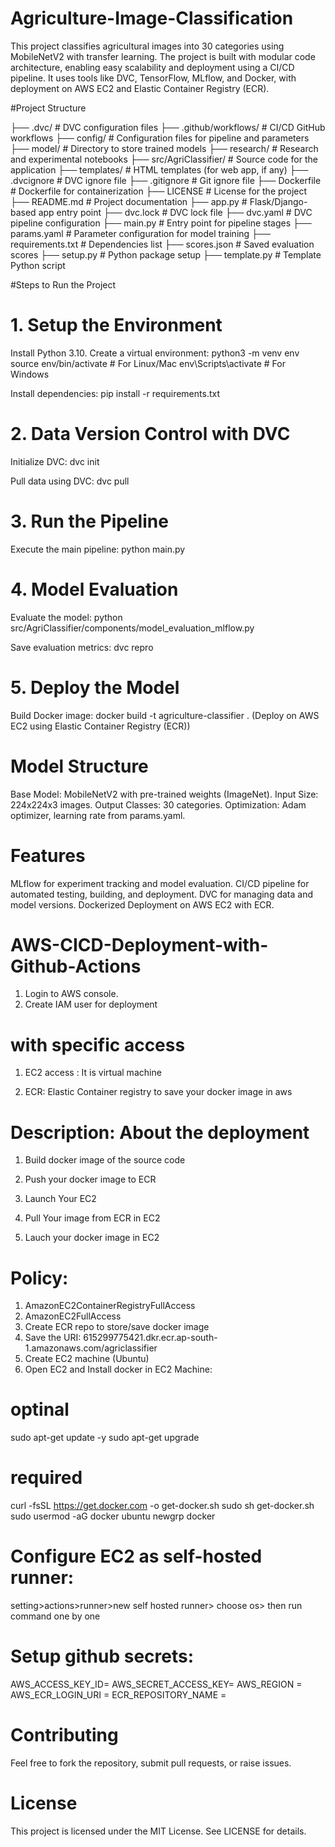 # Agriculture-Image-Classification

This project classifies agricultural images into 30 categories using MobileNetV2 with transfer learning. The project is built with modular code architecture, enabling easy scalability and deployment using a CI/CD pipeline. It uses tools like DVC, TensorFlow, MLflow, and Docker, with deployment on AWS EC2 and Elastic Container Registry (ECR).

#Project Structure

├── .dvc/                     # DVC configuration files
├── .github/workflows/        # CI/CD GitHub workflows
├── config/                   # Configuration files for pipeline and parameters
├── model/                    # Directory to store trained models
├── research/                 # Research and experimental notebooks
├── src/AgriClassifier/       # Source code for the application
├── templates/                # HTML templates (for web app, if any)
├── .dvcignore                # DVC ignore file
├── .gitignore                # Git ignore file
├── Dockerfile                # Dockerfile for containerization
├── LICENSE                   # License for the project
├── README.md                 # Project documentation
├── app.py                    # Flask/Django-based app entry point
├── dvc.lock                  # DVC lock file
├── dvc.yaml                  # DVC pipeline configuration
├── main.py                   # Entry point for pipeline stages
├── params.yaml               # Parameter configuration for model training
├── requirements.txt          # Dependencies list
├── scores.json               # Saved evaluation scores
├── setup.py                  # Python package setup
├── template.py               # Template Python script

#Steps to Run the Project

# 1. Setup the Environment
Install Python 3.10.
 Create a virtual environment:
    python3 -m venv env
    source env/bin/activate   # For Linux/Mac
    env\Scripts\activate      # For Windows

  Install dependencies:
    pip install -r requirements.txt

# 2. Data Version Control with DVC
  Initialize DVC:
    dvc init

  Pull data using DVC:
    dvc pull

# 3. Run the Pipeline
  Execute the main pipeline:
    python main.py

# 4. Model Evaluation
  Evaluate the model:
    python src/AgriClassifier/components/model_evaluation_mlflow.py

  Save evaluation metrics:
    dvc repro

# 5. Deploy the Model
  Build Docker image:
    docker build -t agriculture-classifier .
    (Deploy on AWS EC2 using Elastic Container Registry (ECR))

# Model Structure
Base Model: MobileNetV2 with pre-trained weights (ImageNet).
Input Size: 224x224x3 images.
Output Classes: 30 categories.
Optimization: Adam optimizer, learning rate from params.yaml.

# Features
MLflow for experiment tracking and model evaluation.
CI/CD pipeline for automated testing, building, and deployment.
DVC for managing data and model versions.
Dockerized Deployment on AWS EC2 with ECR.
  

# AWS-CICD-Deployment-with-Github-Actions
1. Login to AWS console.
2. Create IAM user for deployment

# with specific access

1. EC2 access : It is virtual machine

2. ECR: Elastic Container registry to save your docker image in aws


# Description: About the deployment

1. Build docker image of the source code

2. Push your docker image to ECR

3. Launch Your EC2 

4. Pull Your image from ECR in EC2

5. Lauch your docker image in EC2

# Policy:
1. AmazonEC2ContainerRegistryFullAccess
2. AmazonEC2FullAccess
3. Create ECR repo to store/save docker image
4. Save the URI: 615299775421.dkr.ecr.ap-south-1.amazonaws.com/agriclassifier
5. Create EC2 machine (Ubuntu)
6. Open EC2 and Install docker in EC2 Machine:

# optinal
sudo apt-get update -y
sudo apt-get upgrade

# required
curl -fsSL https://get.docker.com -o get-docker.sh
sudo sh get-docker.sh
sudo usermod -aG docker ubuntu
newgrp docker

# Configure EC2 as self-hosted runner:
setting>actions>runner>new self hosted runner> choose os> then run command one by one

# Setup github secrets:
AWS_ACCESS_KEY_ID=
AWS_SECRET_ACCESS_KEY=
AWS_REGION =
AWS_ECR_LOGIN_URI =
ECR_REPOSITORY_NAME =  

# Contributing
Feel free to fork the repository, submit pull requests, or raise issues.

# License
This project is licensed under the MIT License. See LICENSE for details.
